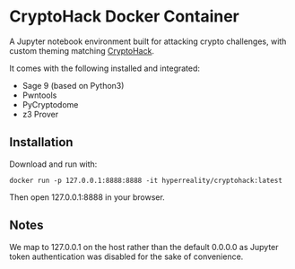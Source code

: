 # CryptoHack Docker Container

A Jupyter notebook environment built for attacking crypto challenges, with custom theming matching [CryptoHack](https://cryptohack.org).

It comes with the following installed and integrated:
 - Sage 9 (based on Python3)
 - Pwntools
 - PyCryptodome
 - z3 Prover

## Installation

Download and run with:
```
docker run -p 127.0.0.1:8888:8888 -it hyperreality/cryptohack:latest
```
Then open 127.0.0.1:8888 in your browser.

## Notes

We map to 127.0.0.1 on the host rather than the default 0.0.0.0 as Jupyter token authentication was disabled for the sake of convenience.